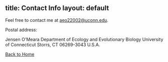 title: Contact Info
layout: default
---

Feel free to contact me at aeo22002@uconn.edu.

Postal address: 

Jensen O'Meara
Department of Ecology and Evolutionary Biology 
University of Connecticut 
Storrs, CT 06269-3043
U.S.A.

[Back to Home](https://xxxx.github.io/)
